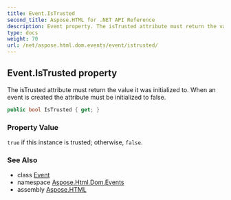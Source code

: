 ```yaml
---
title: Event.IsTrusted
second_title: Aspose.HTML for .NET API Reference
description: Event property. The isTrusted attribute must return the value it was initialized to. When an event is created the attribute must be initialized to false
type: docs
weight: 70
url: /net/aspose.html.dom.events/event/istrusted/
---
```

## Event.IsTrusted property

The isTrusted attribute must return the value it was initialized to. When an event is created the attribute must be initialized to false.

```csharp
public bool IsTrusted { get; }
```

### Property Value

`true` if this instance is trusted; otherwise, `false`.

### See Also

* class [Event](../)
* namespace [Aspose.Html.Dom.Events](../../event/)
* assembly [Aspose.HTML](../../../)
